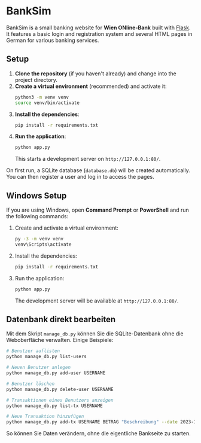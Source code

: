 # BankSim

BankSim is a small banking website for **Wien ONline-Bank** built with [Flask](https://flask.palletsprojects.com/). It features a basic login and registration system and several HTML pages in German for various banking services.

## Setup

1. **Clone the repository** (if you haven't already) and change into the project directory.
2. **Create a virtual environment** (recommended) and activate it:
   ```bash
   python3 -m venv venv
   source venv/bin/activate
   ```
3. **Install the dependencies**:
   ```bash
   pip install -r requirements.txt
   ```
4. **Run the application**:
   ```bash
   python app.py
   ```
   This starts a development server on `http://127.0.0.1:80/`.

On first run, a SQLite database (`database.db`) will be created automatically. You can then register a user and log in to access the pages.

## Windows Setup

If you are using Windows, open **Command Prompt** or **PowerShell** and run the following commands:

1. Create and activate a virtual environment:
   ```cmd
   py -3 -m venv venv
   venv\Scripts\activate
   ```
2. Install the dependencies:
   ```cmd
   pip install -r requirements.txt
   ```
3. Run the application:
   ```cmd
   python app.py
   ```
   The development server will be available at `http://127.0.0.1:80/`.

## Datenbank direkt bearbeiten

Mit dem Skript `manage_db.py` können Sie die SQLite-Datenbank ohne die Weboberfläche verwalten. Einige Beispiele:

```bash
# Benutzer auflisten
python manage_db.py list-users

# Neuen Benutzer anlegen
python manage_db.py add-user USERNAME

# Benutzer löschen
python manage_db.py delete-user USERNAME

# Transaktionen eines Benutzers anzeigen
python manage_db.py list-tx USERNAME

# Neue Transaktion hinzufügen
python manage_db.py add-tx USERNAME BETRAG "Beschreibung" --date 2023-12-31
```

So können Sie Daten verändern, ohne die eigentliche Bankseite zu starten.
